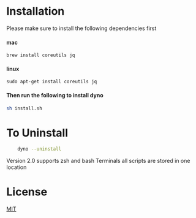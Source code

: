 # Installation

Please make sure to install the following dependencies first

#### mac

    brew install coreutils jq
    
#### linux    
    
    sudo apt-get install coreutils jq


#### Then run the following to install dyno
```bash
sh install.sh
```
    
# To Uninstall

```bash
    dyno --uninstall
```

Version 2.0 supports zsh and bash Terminals
  all scripts are stored in one location
# License
 [MIT](https://choosealicense.com/licenses/mit/)
